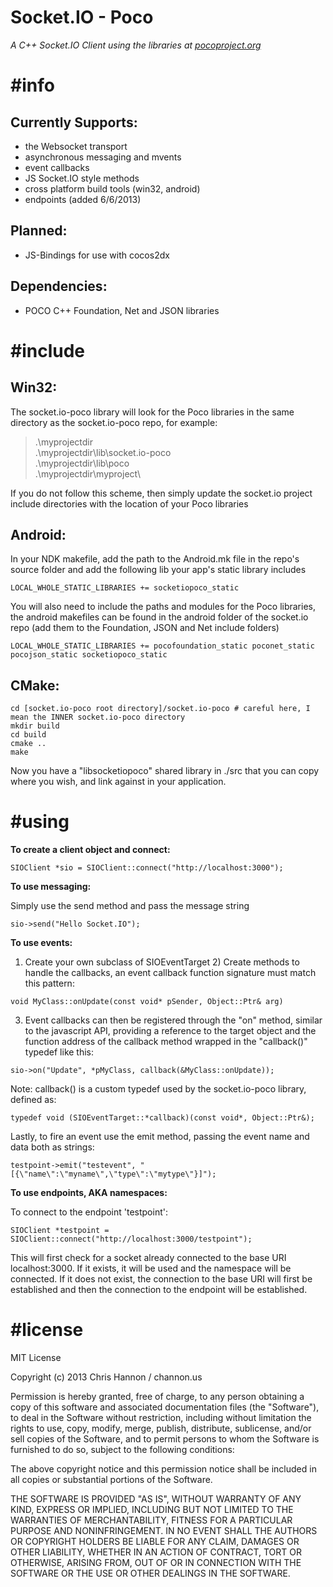 # **Socket.IO - Poco** #
*A C++ Socket.IO Client using the libraries at [pocoproject.org](http://pocoproject.org/)*

# **#info** #

## Currently Supports: ##

- the Websocket transport
- asynchronous messaging and mvents
- event callbacks
- JS Socket.IO style methods
- cross platform build tools (win32, android)
- endpoints (added 6/6/2013)

## Planned: ##

- JS-Bindings for use with cocos2dx

## Dependencies: ##

- POCO C++ Foundation, Net and JSON libraries

# **#include** #

## Win32: ##

The socket.io-poco library will look for the Poco libraries in the same directory as the socket.io-poco repo, for example:


> .\myprojectdir\
> .\myprojectdir\lib\socket.io-poco\
> .\myprojectdir\lib\poco\
> .\myprojectdir\myproject\

If you do not follow this scheme, then simply update the socket.io project include directories with the location of your Poco libraries

## Android: ##

In your NDK makefile, add the path to the Android.mk file in the repo's source folder and add the following lib your app's static library includes

`LOCAL_WHOLE_STATIC_LIBRARIES += socketiopoco_static`

You will also need to include the paths and modules for the Poco libraries, the android makefiles can be found in the android folder of the socket.io repo (add them to the Foundation, JSON and Net include folders)

`LOCAL_WHOLE_STATIC_LIBRARIES += pocofoundation_static poconet_static pocojson_static socketiopoco_static`

## CMake: ##

```
cd [socket.io-poco root directory]/socket.io-poco # careful here, I mean the INNER socket.io-poco directory
mkdir build
cd build
cmake ..
make
```

Now you have a "libsocketiopoco" shared library in ./src that you can copy where you wish, and link against in your application.

# **#using** #

**To create a client object and connect:**

`SIOClient *sio = SIOClient::connect("http://localhost:3000");`

**To use messaging:**

Simply use the send method and pass the message string

`sio->send("Hello Socket.IO");`

**To use events:**

1) Create your own subclass of SIOEventTarget 2) Create methods to handle the callbacks, an event callback function signature must match this pattern:

`void MyClass::onUpdate(const void* pSender, Object::Ptr& arg)`

3) Event callbacks can then be registered through the "on" method, similar to the javascript API, providing a reference to the target object and the function address of the callback method wrapped in the "callback()" typedef like this:

`sio->on("Update", *pMyClass, callback(&MyClass::onUpdate));`

Note: callback() is a custom typedef used by the socket.io-poco library, defined as:

`typedef void (SIOEventTarget::*callback)(const void*, Object::Ptr&);`

Lastly, to fire an event use the emit method, passing the event name and data both as strings:

`testpoint->emit("testevent", "[{\"name\":\"myname\",\"type\":\"mytype\"}]");`

**To use endpoints, AKA namespaces:**

To connect to the endpoint 'testpoint':

`SIOClient *testpoint = SIOClient::connect("http://localhost:3000/testpoint");`

This will first check for a socket already connected to the base URI localhost:3000. If it exists, it will be used and the namespace will be connected. If it does not exist, the connection to the base URI will first be established and then the connection to the endpoint will be established.

# **#license** #

MIT License

Copyright (c) 2013 Chris Hannon / channon.us

Permission is hereby granted, free of charge, to any person obtaining a copy of this software and associated documentation files (the "Software"), to deal in the Software without restriction, including without limitation the rights to use, copy, modify, merge, publish, distribute, sublicense, and/or sell copies of the Software, and to permit persons to whom the Software is furnished to do so, subject to the following conditions:

The above copyright notice and this permission notice shall be included in all copies or substantial portions of the Software.

THE SOFTWARE IS PROVIDED "AS IS", WITHOUT WARRANTY OF ANY KIND, EXPRESS OR IMPLIED, INCLUDING BUT NOT LIMITED TO THE WARRANTIES OF MERCHANTABILITY, FITNESS FOR A PARTICULAR PURPOSE AND NONINFRINGEMENT. IN NO EVENT SHALL THE AUTHORS OR COPYRIGHT HOLDERS BE LIABLE FOR ANY CLAIM, DAMAGES OR OTHER LIABILITY, WHETHER IN AN ACTION OF CONTRACT, TORT OR OTHERWISE, ARISING FROM, OUT OF OR IN CONNECTION WITH THE SOFTWARE OR THE USE OR OTHER DEALINGS IN THE SOFTWARE.
